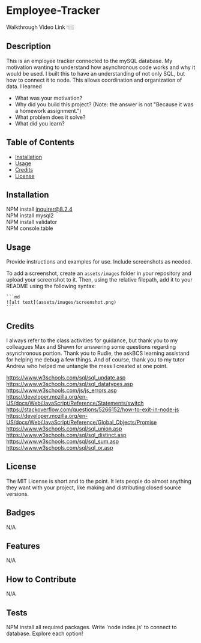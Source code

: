 # Employee-Tracker

Walkthrough Video Link 👇🏼

## Description

This is an employee tracker connected to the mySQL database. My motivation wanting to understand how asynchronous code works and why it would be used. I built this to have an understanding of not only SQL, but how to connect it to node. This allows coordination and organization of data. I learned 

- What was your motivation?
- Why did you build this project? (Note: the answer is not "Because it was a homework assignment.")
- What problem does it solve?
- What did you learn?

## Table of Contents 

- [Installation](#installation)
- [Usage](#usage)
- [Credits](#credits)
- [License](#license)

## Installation

NPM install inquirer@8.2.4<br>
NPM install mysql2<br>
NPM install validator<br>
NPM console.table

## Usage

Provide instructions and examples for use. Include screenshots as needed.

To add a screenshot, create an `assets/images` folder in your repository and upload your screenshot to it. Then, using the relative filepath, add it to your README using the following syntax:

    ```md
    ![alt text](assets/images/screenshot.png)
    ```

## Credits

I always refer to the class activities for guidance, but thank you to my colleagues Max and Shawn for answering some questions regarding asynchronous portion. Thank you to Rudie, the askBCS learning assistand for helping me debug a few things. And of course, thank you to my tutor Andrew who helped me untangle the mess I created at one point.

https://www.w3schools.com/sql/sql_update.asp
https://www.w3schools.com/sql/sql_datatypes.asp
https://www.w3schools.com/js/js_errors.asp
https://developer.mozilla.org/en-US/docs/Web/JavaScript/Reference/Statements/switch
https://stackoverflow.com/questions/5266152/how-to-exit-in-node-js
https://developer.mozilla.org/en-US/docs/Web/JavaScript/Reference/Global_Objects/Promise
https://www.w3schools.com/sql/sql_union.asp
https://www.w3schools.com/sql/sql_distinct.asp
https://www.w3schools.com/sql/sql_sum.asp
https://www.w3schools.com/sql/sql_or.asp

## License

The MIT License is short and to the point. It lets people do almost anything they want with your project, like making and distributing closed source versions.

## Badges

N/A

## Features

N/A

## How to Contribute

N/A

## Tests

NPM install all required packages. Write 'node index.js' to connect to database. Explore each option!